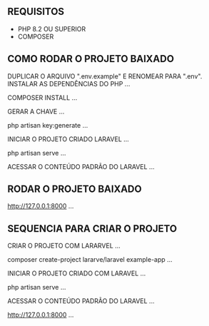 ## REQUISITOS

* PHP 8.2 OU SUPERIOR
* COMPOSER

## COMO RODAR O PROJETO BAIXADO

DUPLICAR O ARQUIVO ".env.example" E RENOMEAR PARA ".env".<br>
INSTALAR AS DEPENDÊNCIAS DO PHP
...

COMPOSER INSTALL
...

GERAR A CHAVE
...

php artisan key:generate
...

INICIAR O PROJETO CRIADO LARAVEL
...

php artisan serve
...

ACESSAR O CONTEÚDO PADRÃO DO LARAVEL 
...

## RODAR O PROJETO BAIXADO
http://127.0.0.1:8000
...

## SEQUENCIA PARA CRIAR O PROJETO
CRIAR O PROJETO COM LARARVEL
...

composer create-project lararve/laravel example-app
...

INICIAR O PROJETO CRIADO COM LARAVEL
...

php artisan serve
...

ACESSAR O CONTEÚDO PADRÃO DO LARAVEL
...

http://127.0.0.1:8000
...




